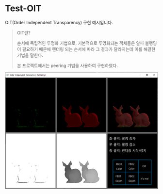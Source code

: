 # Test-OIT

OIT(Order Independent Transparency) 구현 예시입니다.

> OIT란?
>
> 순서에 독립적인 투명화 기법으로, 기본적으로 투명화되는 객체들은 알파 블랭딩이 필요하기 때문에 렌더링 되는 순서에 따라 그 결과가 달라지는데 이를 해결한 기법을 말한다.
>
> 본 프로젝트에서는 peering 기법을 사용하여 구현하였다.

<img src="doc/result.png" width="800" />
